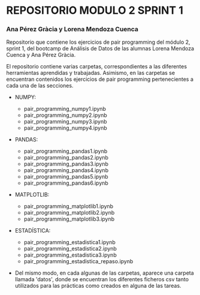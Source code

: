 
# REPOSITORIO MODULO 2 SPRINT 1
### Ana Pérez Gràcia y Lorena Mendoza Cuenca

Repositorio que contiene los ejercicios de pair programming del módulo 2, sprint 1, del bootcamp de Análisis de Datos de las alumnas Lorena Mendoza Cuenca y Ana Pérez Gràcia.

El repositorio contiene varias carpetas, correspondientes a las diferentes herramientas aprendidas y trabajadas. Asimismo, en las carpetas se encuentran contenidos los ejercicios de pair programming pertenecientes a cada una de las secciones.

- NUMPY: 
  
  - pair_programming_numpy1.ipynb
  - pair_programming_numpy2.ipynb
  - pair_programming_numpy3.ipynb
  - pair_programming_numpy4.ipynb
  
- PANDAS:
  
  - pair_programming_pandas1.ipynb
  - pair_programming_pandas2.ipynb
  - pair_programming_pandas3.ipynb
  - pair_programming_pandas4.ipynb
  - pair_programming_pandas5.ipynb
  - pair_programming_pandas6.ipynb


- MATPLOTLIB:
  
  - pair_programming_matplotlib1.ipynb
  - pair_programming_matplotlib2.ipynb
  - pair_programming_matplotlib3.ipynb

- ESTADÍSTICA:
  
  - pair_programming_estadistica1.ipynb
  - pair_programming_estadistica2.ipynb
  - pair_programming_estadistica3.ipynb
  - pair_programming_estadistica_repaso.ipynb
  
- Del mismo modo, en cada algunas de las carpetas, aparece una carpeta llamada 'datos', donde se encuentran los diferentes ficheros csv tanto utilizados para las prácticas como creados en alguna de las tareas.

